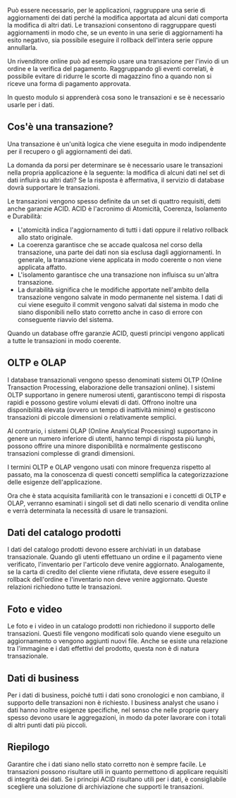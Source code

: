 Può essere necessario, per le applicazioni, raggruppare una serie di aggiornamenti dei dati perché la modifica apportata ad alcuni dati comporta la modifica di altri dati. Le transazioni consentono di raggruppare questi aggiornamenti in modo che, se un evento in una serie di aggiornamenti ha esito negativo, sia possibile eseguire il rollback dell'intera serie oppure annullarla. 

Un rivenditore online può ad esempio usare una transazione per l'invio di un ordine e la verifica del pagamento. Raggruppando gli eventi correlati, è possibile evitare di ridurre le scorte di magazzino fino a quando non si riceve una forma di pagamento approvata.

In questo modulo si apprenderà cosa sono le transazioni e se è necessario usarle per i dati.

## <a name="what-is-a-transaction"></a>Cos'è una transazione?

Una transazione è un'unità logica che viene eseguita in modo indipendente per il recupero o gli aggiornamenti dei dati.

La domanda da porsi per determinare se è necessario usare le transazioni nella propria applicazione è la seguente: la modifica di alcuni dati nel set di dati influirà su altri dati? Se la risposta è affermativa, il servizio di database dovrà supportare le transazioni.

Le transazioni vengono spesso definite da un set di quattro requisiti, detti anche garanzie ACID. ACID è l'acronimo di Atomicità, Coerenza, Isolamento e Durabilità:

- L'atomicità indica l'aggiornamento di tutti i dati oppure il relativo rollback allo stato originale.
- La coerenza garantisce che se accade qualcosa nel corso della transazione, una parte dei dati non sia esclusa dagli aggiornamenti. In generale, la transazione viene applicata in modo coerente o non viene applicata affatto.
- L'isolamento garantisce che una transazione non influisca su un'altra transazione.
- La durabilità significa che le modifiche apportate nell'ambito della transazione vengono salvate in modo permanente nel sistema. I dati di cui viene eseguito il commit vengono salvati dal sistema in modo che siano disponibili nello stato corretto anche in caso di errore con conseguente riavvio del sistema.

Quando un database offre garanzie ACID, questi principi vengono applicati a tutte le transazioni in modo coerente.

## <a name="oltp-vs-olap"></a>OLTP e OLAP

I database transazionali vengono spesso denominati sistemi OLTP (Online Transaction Processing, elaborazione delle transazioni online). I sistemi OLTP supportano in genere numerosi utenti, garantiscono tempi di risposta rapidi e possono gestire volumi elevati di dati. Offrono inoltre una disponibilità elevata (ovvero un tempo di inattività minimo) e gestiscono transazioni di piccole dimensioni o relativamente semplici.

Al contrario, i sistemi OLAP (Online Analytical Processing) supportano in genere un numero inferiore di utenti, hanno tempi di risposta più lunghi, possono offrire una minore disponibilità e normalmente gestiscono transazioni complesse di grandi dimensioni.

I termini OLTP e OLAP vengono usati con minore frequenza rispetto al passato, ma la conoscenza di questi concetti semplifica la categorizzazione delle esigenze dell'applicazione. 

Ora che è stata acquisita familiarità con le transazioni e i concetti di OLTP e OLAP, verranno esaminati i singoli set di dati nello scenario di vendita online e verrà determinata la necessità di usare le transazioni.

## <a name="product-catalog-data"></a>Dati del catalogo prodotti

I dati del catalogo prodotti devono essere archiviati in un database transazionale. Quando gli utenti effettuano un ordine e il pagamento viene verificato, l'inventario per l'articolo deve venire aggiornato. Analogamente, se la carta di credito del cliente viene rifiutata, deve essere eseguito il rollback dell'ordine e l'inventario non deve venire aggiornato. Queste relazioni richiedono tutte le transazioni.

## <a name="photos-and-videos"></a>Foto e video

Le foto e i video in un catalogo prodotti non richiedono il supporto delle transazioni. Questi file vengono modificati solo quando viene eseguito un aggiornamento o vengono aggiunti nuovi file. Anche se esiste una relazione tra l'immagine e i dati effettivi del prodotto, questa non è di natura transazionale.

## <a name="business-data"></a>Dati di business

Per i dati di business, poiché tutti i dati sono cronologici e non cambiano, il supporto delle transazioni non è richiesto. I business analyst che usano i dati hanno inoltre esigenze specifiche, nel senso che nelle proprie query spesso devono usare le aggregazioni, in modo da poter lavorare con i totali di altri punti dati più piccoli.

## <a name="summary"></a>Riepilogo

Garantire che i dati siano nello stato corretto non è sempre facile. Le transazioni possono risultare utili in quanto permettono di applicare requisiti di integrità dei dati. Se i principi ACID risultano utili per i dati, è consigliabile scegliere una soluzione di archiviazione che supporti le transazioni.